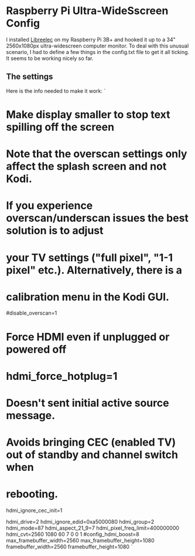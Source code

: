 # Raspberry Pi Ultra-WideSscreen Config
I installed [Libreelec](https://libreelec.tv) on my Raspberry Pi 3B+ and hooked it up to a 34" 2560x1080px ultra-widescreen computer monitor. To deal with this unusual scenario, I had to define a few things in the config.txt file to get it all ticking. It seems to be working nicely so far.

## The settings
Here is the info needed to make it work:
`
# Make display smaller to stop text spilling off the screen
#
# Note that the overscan settings only affect the splash screen and not Kodi.
#
# If you experience overscan/underscan issues the best solution is to adjust
# your TV settings ("full pixel", "1-1 pixel" etc.). Alternatively, there is a
# calibration menu in the Kodi GUI.
#disable_overscan=1

# Force HDMI even if unplugged or powered off
# hdmi_force_hotplug=1

# Doesn't sent initial active source message.
# Avoids bringing CEC (enabled TV) out of standby and channel switch when
# rebooting.
hdmi_ignore_cec_init=1

hdmi_drive=2
hdmi_ignore_edid=0xa5000080
hdmi_group=2
hdmi_mode=87
hdmi_aspect_21_9=7
hdmi_pixel_freq_limit=400000000
hdmi_cvt=2560 1080 60 7 0 0 1
#config_hdmi_boost=8
max_framebuffer_width=2560
max_framebuffer_height=1080
framebuffer_width=2560
framebuffer_height=1080
`
